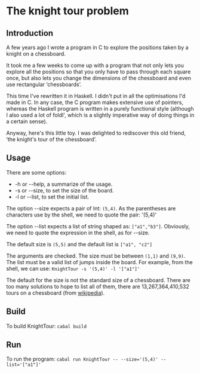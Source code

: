 # The knight tour problem

## Introduction

A few years ago I wrote a program in C to explore the positions taken
by a knight on a chessboard.

It took me a few weeks to come up with a program that not only lets
you explore all the positions so that you only have to pass through each
square once, but also lets you change the dimensions of the chessboard
and even use rectangular ‘chessboards’.

This time I've rewritten it in Haskell. I didn't put in all the
optimisations I'd made in C. In any case, the C program makes extensive
use of pointers, whereas the Haskell program is written in a purely
functional style (although I also used a lot of foldl', which is a
slightly imperative way of doing things in a certain sense).

Anyway, here's this little toy. I was delighted to rediscover this old
friend, ‘the knight's tour of the chessboard’.

## Usage

There are some options:
- -h or --help, a summarize of the usage.
- -s or --size, to set the size of the board.
- -l or --list, to set the initial list.

The option --size expects a pair of Int: `(5,4)`. As the parentheses are
characters use by the shell, we need to quote the pair: \'(5,4)\'

The option --list expects a list of string shaped as: `["a1","b3"]`.
Obviously, we need to quote the expression in the shell, as for --size.

The default size is `(5,5)` and the default list is `["a1", "c2"]`

The arguments are checked. The size must be between `(1,1)` and `(9,9)`.
The list must be a valid list of jumps inside the board.
For example, from the shell, we can use:
    ```KnightTour -s '(5,4)' -l '["a1"]'```

The default for the size is not the standard size of a chessboard. There
are too many solutions to hope to list all of them, there are
13,267,364,410,532 tours on a chessboard (from [wikipedia](https://en.wikipedia.org/wiki/Knight%27s_tour)).

## Build

To build KnightTour:
```cabal build```
## Run
To run the program:
```cabal run KnightTour -- --size='(5,4)' --list='["a1"]'```
